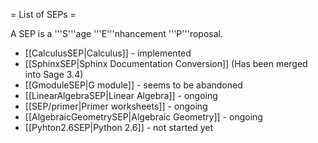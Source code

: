 = List of SEPs =

A SEP is a '''S'''age '''E'''nhancement '''P'''roposal.

 * [[CalculusSEP|Calculus]] - implemented
 * [[SphinxSEP|Sphinx Documentation Conversion]] (Has been merged into Sage 3.4)
 * [[GmoduleSEP|G module]] - seems to be abandoned 
 * [[LinearAlgebraSEP|Linear Algebra]] - ongoing
 * [[SEP/primer|Primer worksheets]] - ongoing
 * [[AlgebraicGeometrySEP|Algebraic Geometry]] - ongoing
 * [[Pyhton2.6SEP|Python 2.6]] - not started yet
